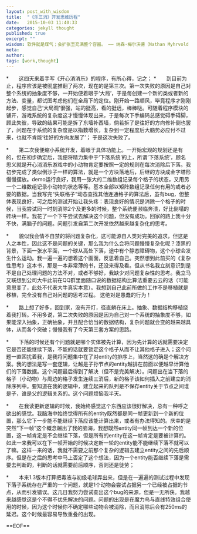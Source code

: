 ```yaml
---
layout: post_with_wisdom
title:  "《乐三消》开发思维历程"
date:   2015-10-03 11:40:33
categories: jekyll thought
published: true
excerpt: ""
wisdom: 软件就是煤气；会扩张至充满整个容器。 —— 纳森·梅尔沃德（Nathan Myhrvold ），微软前CIO
meta: 
author: 
tags: [work,thought]
---
```



*&#160; &#160; &#160; &#160;这四天来着手写《开心消消乐》的程序，有所心得，记之；
*&#160; &#160; &#160; &#160;到目前为止，程序应该是被彻底推翻了两次，现在的是第三次。第一次失败的原因是自己对整个系统的抽象度不够，一开始便着眼于‘大局’，于是每创建一个新的类或者新的方法、变量，都试图考虑他们在全局下的定位。刚开始一路顺风，毕竟程序才刚刚起步，感觉自己‘大局观’很强，站的挺高，看的挺远，棒棒哒。可随着程序模块的铺开，游戏系统的复杂度这才慢慢体现出来，于是每次下手编码总感觉碍手碍脚，顾此失彼，导致的结果可能是拆了东墙补西墙，倘若拆了是往好的方向修补倒也罢了，问题在于系统的复杂度是以指数增长，复杂到一定程度后大脑势必应付不过来，也就不肯能‘往好的方向发展了’；
于是这次失败了。

*&#160; &#160; &#160; &#160;第二次我便缩小系统开发，着眼于具体功能上。一开始宏观的规划还是有的，但在初步确定后，我便将精力集中于‘下落系统’的上，所谓‘下落系统’，顾名思义就是开心消消乐游戏中的小动物肯定要按照一定的规则在每次消除后下落。我初步完成了类似倒沙子一样的算法，就是一个方块落地后，后继的方块成金字塔形慢慢摆放。demo运行良好，我用一张大的二维数组记录每个格子的状态，又用另一个二维数组记录小动物的状态等等。基本全部以矩阵数组记录任何有用的或者必要的数据。当我写完“失联格子”动态查找其他连通格子的算法后，虽有bug，但整体表现良好，可之后的测试开始让我头疼：表现良好的情况是消除一个格子的时候，当我尝试同一时刻消除2个及更多的时候，整个系统便濒临奔溃，好比倒塌的砖块一样。我花了一个下午尝试去解决这个问题，但没有成功。回家的路上我十分不快，满脑子的问题。问题引发自第二次开发依然越来越复杂化的思考。

*&#160; &#160; &#160; &#160;貌似我会情不自禁的将问题复杂化，这可能源自人类对完美的追求，但这是人之本性，因此这不是问题的关键，那么我为什么会将问题慢慢复杂化呢？漆黑的背景，下面一张水平面，一个球从高处下落，途中有个静态障碍物，这个小球会发生什么运动。我一遍一遍的想着这个画面，反思着自己。突然想到此前买的《复杂性思考》这本书，那是一本非常薄的书，还没来得及看。但从书名我立刻意识到是不是自己处理问题的方法不对，或者不够好，我缺少对问题复杂性的思考。我立马又联想到公司大牛此前在QQ群里面随口说的数据结构比算法重要云云的话（可能意思变了，此处不代表大牛真实本意）。我想到自己此前所做的工作不是移植就是移植，完全没有自己对问题的思考过程。 这绝对是愚蠢的行为！ 

*&#160; &#160; &#160; &#160;路上想了好多，回到家，没有开灯，径直躺在床上。抽象、数据结构移植绕着我打转。不用多说，第二次失败的原因是因为自己对一个系统的抽象度不够，如果能深入抽象，正确抽象，并且配合恰当的数据结构，复杂问题就会变的越来越具体，从而各个突破；慢慢我有了今天第三套方案的思路。

*&#160; &#160; &#160; &#160;下落的时候还有个问题就是哪个实体被先计算，因为先计算的话就需要决定它是否还能继续下落，不能的话就要锁定这个格子从而不让其他格子进入；这个问题一直困扰着我，是我将问题集中在了对entity的排序上，当然这的确是个解决方案。我的想法是写一套逻辑，让越是子孙节点的entity越排在前面以便越早计算他们的下落数据。这个问题最后得到了解决（但不是完美解决）。问题出在当下落的格子（小动物）与周边的格子发生连续三消后，新的格子该如何插入之前建立的消除序列中。要知道在我的逻辑中，建立起来的队列是不保存entity关于节点之间谁是子，谁是父的逻辑关系的。这个问题烦恼我半天。

*&#160; &#160; &#160; &#160;在我读更新逻辑的时候，我始终感觉这个东西应该很好解决，总有一种呼之欲出的感觉。我脑海中始终觉得所有的entity既然都是同一帧更新到一个新的位置，那么它下一步能不能继续下落应该能计算出来，或者有办法得知的。庆幸的是突然“下一帧”这个概念蹦出了我的脑海，我想既然entity同一帧到达一个新的位置，这一帧肯定是不会继续下落，但是所有的entity在这一帧肯定是要被计算的。如此一来我可以在下一帧开始的时候决定新一轮的entity能不能继续下落不就可以了嘛。这样一来的话，我就不需要之前那个复杂的逻辑去建立entity之间的先后顺序。但是在之后的思考中马上否定了这个想法，因为一个entity能否继续下落是需要去判断的，判断的话就需要前后顺序，否则还是徒劳；

*&#160; &#160; &#160; &#160;本来1.3版本打算把毒液与初级毛球弄出来，但是在一遍遍的测试过程中发现下落子系统存在严重的一个问题，就是1个动物会尝试占据另一个已经被占据的节点，从而引发错误。这几日我努力尝试查出这个bug的来源，但是一无所获。我越来越感觉这是个不得不优先解决的问题。问题的出现是在魔力鸟与直线特效组合使用的时候，因为这个时候你不确定哪些动物会被消除，而且消除后会有250ms的延迟。这个时候最容易导致重叠的出现。


==EOF==
